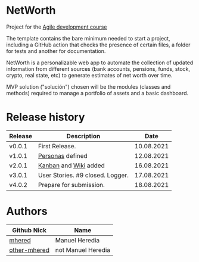 # NetWorth

Project for the [Agile development course](https://jj.github.io/curso-tdd)

The template contains the bare minimum needed to start a project, including a 
GitHub action that checks the presence of certain files, a folder for tests and 
another for documentation.

NetWorth is a personalizable web app to automate the collection of updated information 
from different sources (bank accounts, pensions, funds, stock, crypto, real state, etc) 
to generate estimates of net worth over time.

MVP solution ("solución") chosen will be the modules (classes and methods) required to manage a 
portfolio of assets and a basic dashboard.

# Release history
| Release | Description                      | Date       |
| ------- | -------------------------------- | ---------- |
| v0.0.1  | First Release.                   | 10.08.2021 |
| v1.0.1  | [Personas](./personas.md) defined   | 12.08.2021 |
| v2.0.1  | [Kanban](https://github.com/team-mhered/dummy-project/projects/1) and [Wiki](https://github.com/team-mhered/dummy-project/wiki) added | 16.08.2021    |
| v3.0.1  | User Stories. #9 closed. Logger. | 17.08.2021 |
| v4.0.2  | Prepare for submission.          | 18.08.2021 |

# Authors

| Github Nick                                 | Name                  |
| ------------------------------------------- | --------------------- |
| [mhered](https://github.com/mhered)         | Manuel Heredia        |
| [other-mhered](https://github.com/mhered)  | not Manuel Heredia    |
